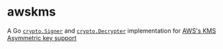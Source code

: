 # awskms

A Go [`crypto.Signer`](https://golang.org/pkg/crypto/#Signer) and [`crypto.Decrypter`](https://golang.org/pkg/crypto/#Decrypter) implementation for [AWS's KMS Asymmetric key support](https://docs.aws.amazon.com/kms/latest/developerguide/symmetric-asymmetric.html)
